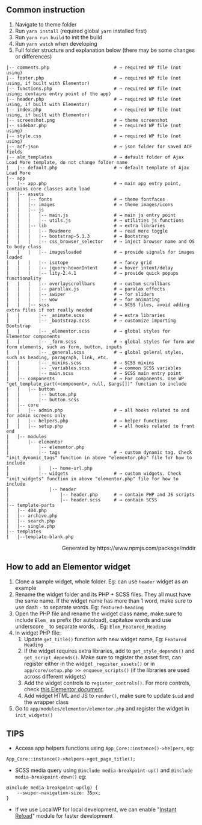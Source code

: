 ## Common instruction

1. Navigate to theme folder
2. Run `yarn install` (required global `yarn` installed first)
3. Run `yarn run build` to init the build
4. Run `yarn watch` when developing
5. Full folder structure and explanation below (there may be some changes or differences)

```shell
|-- comments.php                        # → required WP file (not using)
|-- footer.php                          # → required WP file (not using, if built with Elementor)
|-- functions.php                       # → required WP file (not using; contains entry point of the app)
|-- header.php                          # → required WP file (not using, if built with Elementor)
|-- index.php                           # → required WP file (not using, if built with Elementor)
|-- screenshot.png                      # → theme screenshot
|-- sidebar.php                         # → required WP file (not using)
|-- style.css                           # → required WP file (not using)
|-- acf-json                            # → json folder for saved ACF fields
|-- alm_templates                       # → default folder of Ajax Load More template, do not change folder name
|   |-- default.php                     # → default template of Ajax Load More
|-- app
|   |-- app.php                         # → main app entry point, contains core classes auto load
|   |-- assets
|   |   |-- fonts                       # → theme fontfaces
|   |   |-- images                      # → theme images/icons
|   |   |-- js
|   |   |   |-- main.js                 # → main js entry point
|   |   |   |-- utils.js                # → utilities js functions
|   |   |-- lib                         # → extra libraries
|   |   |   |-- Readmore                # → read more toggle 
|   |   |   |-- bootstrap-5.1.3         # → Bootstrap
|   |   |   |-- css_browser_selector    # → inject browser name and OS to body class
|   |   |   |-- imagesloaded            # → provide signals for images loaded
|   |   |   |-- isotope                 # → fancy grid
|   |   |   |-- jquery-hoverIntent      # → hover intent/delay
|   |   |   |-- lity-2.4.1              # → provide quick popups functionality
|   |   |   |-- overlayscrollbars       # → custom scrollbars
|   |   |   |-- parallax.js             # → paralax effects
|   |   |   |-- swiper                  # → for sliders
|   |   |   |-- wow                     # → for animating
|   |   |-- scss                        # → SCSS files, avoid adding extra files if not really needed
|   |       |-- _animate.scss           # → extra libraries
|   |       |-- _bootstrap.scss         # → customize importing Bootstrap 
|   |       |-- _elementor.scss         # → global styles for Elementor components
|   |       |-- _form.scss              # → global styles for form and form elements, such as form, button, inputs
|   |       |-- _general.scss           # → global geleral styles, such as heading, paragraph, link, etc.
|   |       |-- _mixins.scss            # → SCSS mixins
|   |       |-- _variables.scss         # → common SCSS variables
|   |       |-- main.scss               # → SCSS main entry point
|   |-- components                      # → For components. Use WP "get_template_part(<component>, null, $args[])" function to include
|   |   |-- button
|   |       |-- button.php
|   |       |-- button.scss
|   |-- core
|   |   |-- admin.php                   # → all hooks related to and for admin screens only
|   |   |-- helpers.php                 # → helper functions
|   |   |-- setup.php                   # → all hooks related to front end
|   |-- modules
|       |-- elementor
|           |-- elementor.php
|           |-- tags                    # → custom dynamic tag. Check "init_dynamic_tags" function in above "elementor.php" file for how to include
|           |   |-- home-url.php
|           |-- widgets                 # → custom widgets. Check "init_widgets" function in above "elementor.php" file for how to include
|               |-- header
|                   |-- header.php      # → contain PHP and JS scripts
|                   |-- header.scss     # → contain SCSS
|-- template-parts
|   |-- 404.php
|   |-- archive.php
|   |-- search.php
|   |-- single.php
|-- templates
|   |--template-blank.php
```
<figcaption align="right">Generated by https://www.npmjs.com/package/mddir</figcaption>

## How to add an Elementor widget

1. Clone a sample widget, whole folder. Eg: can use `header` widget as an example
2. Rename the widget folder and its PHP + SCSS files. They all must have the same name. If the widget name has more than 1 word, make sure to use dash `-` to separate words. Eg: `featured-heading`
3. Open the PHP file and rename the widget class name, make sure to include `Elem_` as prefix (for autoload), capitalize words and use underscore `_` to separate words, . Eg: `Elem_Featured_Heading`
4. In widget PHP file:
    1. Update `get_title()` function with new widget name, Eg: `Featured Heading`
    2. If the widget requires extra libraries, add to `get_style_depends()` and `get_script_depends()`. Make sure to register the asset first, can register either in the widget `_register_assets()` or in `app/core/setup.php >> enqueue_scripts()` (if the libraries are used across different widgets)
    3. Add the widget controls to `register_controls()`. For more controls, check [this Elementor document](https://developers.elementor.com/docs/controls/data-controls/).
    4. Add widget HTML and JS to `render()`, make sure to update `$uid` and the wrapper class
5. Go to `app/modules/elementor/elementor.php` and register the widget in `init_widgets()`

## TIPS

- Access app helpers functions using `App_Core::instance()->helpers`, eg:

```
App_Core::instance()->helpers->get_page_title();
```

- SCSS media query using `@include media-breakpoint-up()` and `@include media-breakpoint-down()` eg:

```
@include media-breakpoint-up(lg) {
    --swiper-navigation-size: 35px;
}
```

- If we use LocalWP for local development, we can enable "[Instant Reload](https://localwp.com/help-docs/local-features/instant-reload/)" module for faster development
